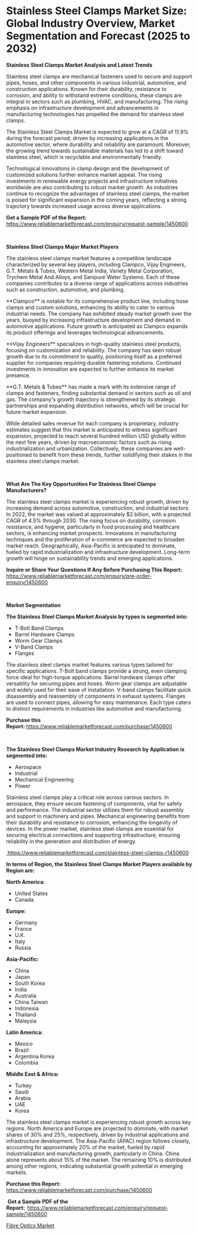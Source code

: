 <p><h1>Stainless Steel Clamps Market Size: Global Industry Overview, Market Segmentation and Forecast (2025 to 2032)</h1></p><p><strong>Stainless Steel Clamps Market Analysis and Latest Trends</strong></p>
<p><p>Stainless steel clamps are mechanical fasteners used to secure and support pipes, hoses, and other components in various industrial, automotive, and construction applications. Known for their durability, resistance to corrosion, and ability to withstand extreme conditions, these clamps are integral in sectors such as plumbing, HVAC, and manufacturing. The rising emphasis on infrastructure development and advancements in manufacturing technologies has propelled the demand for stainless steel clamps.</p><p>The Stainless Steel Clamps Market is expected to grow at a CAGR of 11.9% during the forecast period, driven by increasing applications in the automotive sector, where durability and reliability are paramount. Moreover, the growing trend towards sustainable materials has led to a shift toward stainless steel, which is recyclable and environmentally friendly. </p><p>Technological innovations in clamp design and the development of customized solutions further enhance market appeal. The rising investments in renewable energy projects and infrastructure initiatives worldwide are also contributing to robust market growth. As industries continue to recognize the advantages of stainless steel clamps, the market is poised for significant expansion in the coming years, reflecting a strong trajectory towards increased usage across diverse applications.</p></p>
<p><strong>Get a Sample PDF of the Report:&nbsp;</strong> <a href="https://www.reliablemarketforecast.com/enquiry/request-sample/1450600?utm_campaign=3574&utm_medium=2&utm_source=Github&utm_content=ia&utm_term=02042025&utm_id=stainless-steel-clamps">https://www.reliablemarketforecast.com/enquiry/request-sample/1450600</a></p>
<p>&nbsp;</p>
<p><strong>Stainless Steel Clamps Major Market Players</strong></p>
<p><p>The stainless steel clamps market features a competitive landscape characterized by several key players, including Clampco, Vijay Engineers, G.T. Metals & Tubes, Western Metal India, Variety Metal Corporation, Trychem Metal And Alloys, and Sanipure Water Systems. Each of these companies contributes to a diverse range of applications across industries such as construction, automotive, and plumbing.</p><p>**Clampco** is notable for its comprehensive product line, including hose clamps and custom solutions, enhancing its ability to cater to various industrial needs. The company has exhibited steady market growth over the years, buoyed by increasing infrastructure development and demand in automotive applications. Future growth is anticipated as Clampco expands its product offerings and leverages technological advancements.</p><p>**Vijay Engineers** specializes in high-quality stainless steel products, focusing on customization and reliability. The company has seen robust growth due to its commitment to quality, positioning itself as a preferred supplier for companies requiring durable fastening solutions. Continued investments in innovation are expected to further enhance its market presence.</p><p>**G.T. Metals & Tubes** has made a mark with its extensive range of clamps and fasteners, finding substantial demand in sectors such as oil and gas. The company's growth trajectory is strengthened by its strategic partnerships and expanding distribution networks, which will be crucial for future market expansion.</p><p>While detailed sales revenue for each company is proprietary, industry estimates suggest that this market is anticipated to witness significant expansion, projected to reach several hundred million USD globally within the next few years, driven by macroeconomic factors such as rising industrialization and urbanization. Collectively, these companies are well-positioned to benefit from these trends, further solidifying their stakes in the stainless steel clamps market.</p></p>
<p>&nbsp;</p>
<p><strong>What Are The Key Opportunities For Stainless Steel Clamps Manufacturers?</strong></p>
<p><p>The stainless steel clamps market is experiencing robust growth, driven by increasing demand across automotive, construction, and industrial sectors. In 2022, the market was valued at approximately $2 billion, with a projected CAGR of 4.5% through 2030. The rising focus on durability, corrosion resistance, and hygiene, particularly in food processing and healthcare sectors, is enhancing market prospects. Innovations in manufacturing techniques and the proliferation of e-commerce are expected to broaden market reach. Geographically, Asia-Pacific is anticipated to dominate, fueled by rapid industrialization and infrastructure development. Long-term growth will hinge on sustainability trends and emerging applications.</p></p>
<p><strong>Inquire or Share Your Questions If Any Before Purchasing This Report:</strong> <a href="https://www.reliablemarketforecast.com/enquiry/pre-order-enquiry/1450600?utm_campaign=3574&utm_medium=2&utm_source=Github&utm_content=ia&utm_term=02042025&utm_id=stainless-steel-clamps">https://www.reliablemarketforecast.com/enquiry/pre-order-enquiry/1450600</a></p>
<p>&nbsp;</p>
<p><strong>Market Segmentation</strong></p>
<p><strong>The Stainless Steel Clamps Market Analysis by types is segmented into:</strong></p>
<p><ul><li>T-Bolt Band Clamps</li><li>Barrel Hardware Clamps</li><li>Worm Gear Clamps</li><li>V-Band Clamps</li><li>Flanges</li></ul></p>
<p><p>The stainless steel clamps market features various types tailored for specific applications. T-Bolt band clamps provide a strong, even clamping force ideal for high-torque applications. Barrel hardware clamps offer versatility for securing pipes and hoses. Worm gear clamps are adjustable and widely used for their ease of installation. V-band clamps facilitate quick disassembly and reassembly of components in exhaust systems. Flanges are used to connect pipes, allowing for easy maintenance. Each type caters to distinct requirements in industries like automotive and manufacturing.</p></p>
<p><strong>Purchase this Report:&nbsp;</strong><a href="https://www.reliablemarketforecast.com/purchase/1450600?utm_campaign=3574&utm_medium=2&utm_source=Github&utm_content=ia&utm_term=02042025&utm_id=stainless-steel-clamps">https://www.reliablemarketforecast.com/purchase/1450600</a></p>
<p>&nbsp;</p>
<p><strong>The Stainless Steel Clamps Market Industry Research by Application is segmented into:</strong></p>
<p><ul><li>Aerospace</li><li>Industrial</li><li>Mechanical Engineering</li><li>Power</li></ul></p>
<p><p>Stainless steel clamps play a critical role across various sectors. In aerospace, they ensure secure fastening of components, vital for safety and performance. The industrial sector utilizes them for robust assembly and support in machinery and pipes. Mechanical engineering benefits from their durability and resistance to corrosion, enhancing the longevity of devices. In the power market, stainless steel clamps are essential for securing electrical connections and supporting infrastructure, ensuring reliability in the generation and distribution of energy.</p></p>
<p><a href="https://www.reliablemarketforecast.com/stainless-steel-clamps-r1450600?utm_campaign=3574&utm_medium=2&utm_source=Github&utm_content=ia&utm_term=02042025&utm_id=stainless-steel-clamps">&nbsp;https://www.reliablemarketforecast.com/stainless-steel-clamps-r1450600</a></p>
<p><strong>In terms of Region, the Stainless Steel Clamps Market Players available by Region are:</strong></p>
<p>
    <p> <strong> North America: </strong>
        <ul>
            <li>United States</li>
            <li>Canada</li>
        </ul>
        </p> 
    <p> <strong> Europe: </strong>
        <ul>
            <li>Germany</li>
            <li>France</li>
            <li>U.K.</li>
            <li>Italy</li>
            <li>Russia</li>
        </ul>
        </p> 
    <p> <strong> Asia-Pacific: </strong>
        <ul>
            <li>China</li>
            <li>Japan</li>
            <li>South Korea</li>
            <li>India</li>
            <li>Australia</li>
            <li>China Taiwan</li>
            <li>Indonesia</li>
            <li>Thailand</li>
            <li>Malaysia</li>
        </ul>
        </p> 
    <p> <strong> Latin America: </strong>
        <ul>
            <li>Mexico</li>
            <li>Brazil</li>
            <li>Argentina Korea</li>
            <li>Colombia</li>
        </ul>
        </p> 
    <p> <strong> Middle East & Africa: </strong>
        <ul>
            <li>Turkey</li>
            <li>Saudi</li>
            <li>Arabia</li>
            <li>UAE</li>
            <li>Korea</li>
        </ul>
    </p>
    </p>
<p><p>The stainless steel clamps market is experiencing robust growth across key regions. North America and Europe are projected to dominate, with market shares of 30% and 25%, respectively, driven by industrial applications and infrastructure development. The Asia-Pacific (APAC) region follows closely, accounting for approximately 20% of the market, fueled by rapid industrialization and manufacturing growth, particularly in China. China alone represents about 15% of the market. The remaining 10% is distributed among other regions, indicating substantial growth potential in emerging markets.</p></p>
<p><strong>Purchase this Report: </strong><a href="https://www.reliablemarketforecast.com/purchase/1450600?utm_campaign=3574&utm_medium=2&utm_source=Github&utm_content=ia&utm_term=02042025&utm_id=stainless-steel-clamps">https://www.reliablemarketforecast.com/purchase/1450600</a></p>
<p>&nbsp;<strong>Get a Sample PDF of the Report:&nbsp;&nbsp;</strong><a href="https://www.reliablemarketforecast.com/enquiry/request-sample/1450600?utm_campaign=3574&utm_medium=2&utm_source=Github&utm_content=ia&utm_term=02042025&utm_id=stainless-steel-clamps">https://www.reliablemarketforecast.com/enquiry/request-sample/1450600</a></p>
<p><strong></strong></p>
<p><p><a href="https://github.com/osamhcombre/Market-Research-Report-List-1/blob/main/fibre-optics-market.md?utm_campaign=3574&utm_medium=2&utm_source=Github&utm_content=ia&utm_term=02042025&utm_id=stainless-steel-clamps">Fibre Optics Market</a></p></p>